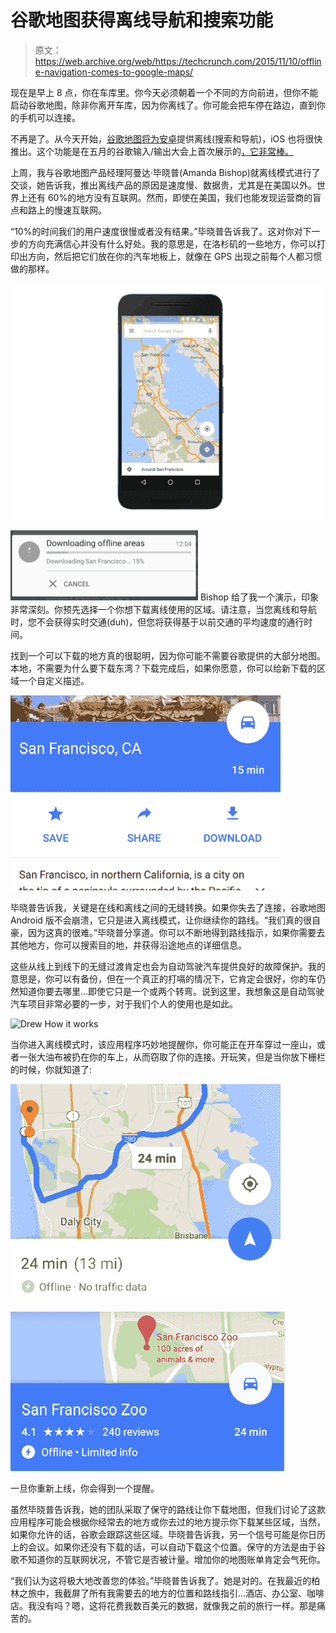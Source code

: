 # 谷歌地图获得离线导航和搜索功能

> 原文：<https://web.archive.org/web/https://techcrunch.com/2015/11/10/offline-navigation-comes-to-google-maps/>

现在是早上 8 点，你在车库里。你今天必须朝着一个不同的方向前进，但你不能启动谷歌地图，除非你离开车库，因为你离线了。你可能会把车停在路边，直到你的手机可以连接。

不再是了。从今天开始，[谷歌地图将为](https://web.archive.org/web/20230326061907/https://googleblog.blogspot.com/2015/11/navigate-and-search-real-world-online.html)[安卓](https://web.archive.org/web/20230326061907/https://play.google.com/store/apps/details?id=com.google.android.apps.maps&hl=en)提供离线(搜索和导航)，iOS 也将很快推出。这个功能是在五月的谷歌输入/输出大会上首次展示的[，它非常棒。](https://web.archive.org/web/20230326061907/https://techcrunch.com/2015/05/28/google-brings-turn-by-turn-directions-to-offline-maps/)

上周，我与谷歌地图产品经理阿曼达·毕晓普(Amanda Bishop)就离线模式进行了交谈，她告诉我，推出离线产品的原因是速度慢、数据贵，尤其是在美国以外。世界上还有 60%的地方没有互联网。然而，即使在美国，我们也能发现运营商的盲点和路上的慢速互联网。

“10%的时间我们的用户速度很慢或者没有结果。”毕晓普告诉我了。这对你对下一步的方向充满信心并没有什么好处。我的意思是，在洛杉矶的一些地方，你可以打印出方向，然后把它们放在你的汽车地板上，就像在 GPS 出现之前每个人都习惯做的那样。

![Drew setup](img/da156e1416201ab73c0c9f664dab5cd9.png)

![Screen Shot 2015-11-10 at 5.40.45 AM](img/82e674a7b457e3d204c7f439e8b2cf91.png) Bishop 给了我一个演示，印象非常深刻。你预先选择一个你想下载离线使用的区域。请注意，当您离线和导航时，您不会获得实时交通(duh)，但您将获得基于以前交通的平均速度的通行时间。

找到一个可以下载的地方真的很聪明，因为你可能不需要谷歌提供的大部分地图。本地，不需要为什么要下载东湾？下载完成后，如果你愿意，你可以给新下载的区域一个自定义描述。

![Screen Shot 2015-11-10 at 5.28.35 AM](img/c763d307cbe33de1715a03d2611e480e.png)

毕晓普告诉我，关键是在线和离线之间的无缝转换。如果你失去了连接，谷歌地图 Android 版不会崩溃，它只是进入离线模式，让你继续你的路线。“我们真的很自豪，因为这真的很难。”毕晓普分享道。你可以不断地得到路线指示，如果你需要去其他地方，你可以搜索目的地，并获得沿途地点的详细信息。

这些从线上到线下的无缝过渡肯定也会为自动驾驶汽车提供良好的故障保护。我的意思是，你可以有备份，但在一个真正的打嗝的情况下，它肯定会很好，你的车仍然知道你要去哪里…即使它只是一个或两个转弯。说到这里，我想象这是自动驾驶汽车项目非常必要的一步，对于我们个人的使用也是如此。

![Drew  How it works](img/aef79f92da3522232a47d8e30fbfaf2f.png)

当你进入离线模式时，该应用程序巧妙地提醒你，你可能正在开车穿过一座山，或者一张大油布被扔在你的车上，从而窃取了你的连接。开玩笑，但是当你放下栅栏的时候，你就知道了:

![Screen Shot 2015-11-10 at 5.42.03 AM](img/9484a209c0ccfc0dd94a01ad05791527.png)

![Screen Shot 2015-11-10 at 5.42.30 AM](img/f6b225b712548fb89cd2f447dfd782c1.png)

一旦你重新上线，你会得到一个提醒。

虽然毕晓普告诉我，她的团队采取了保守的路线让你下载地图，但我们讨论了这款应用程序可能会根据你经常去的地方或你去过的地方提示你下载某些区域，当然，如果你允许的话，谷歌会跟踪这些区域。毕晓普告诉我，另一个信号可能是你日历上的会议。如果你还没有下载的话，可以自动下载这个位置。保守的方法是由于谷歌不知道你的互联网状况，不管它是否被计量。增加你的地图账单肯定会气死你。

“我们认为这将极大地改善您的体验。”毕晓普告诉我了。她是对的。在我最近的柏林之旅中，我截屏了所有我需要去的地方的位置和路线指引…酒店、办公室、咖啡店。我没有吗？嗯，这将花费我数百美元的数据，就像我之前的旅行一样。那是痛苦的。